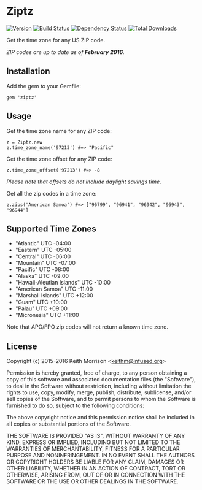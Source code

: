 # Ziptz
[![Version](http://img.shields.io/gem/v/ziptz.svg?style=flat)](https://rubygems.org/gems/ziptz)
[![Build Status](http://img.shields.io/travis/infused/ziptz/master.svg?style=flat)](http://travis-ci.org/infused/ziptz)
[![Dependency Status](http://img.shields.io/gemnasium/infused/ziptz.svg?style=flat)](https://gemnasium.com/infused/ziptz)
[![Total Downloads](https://img.shields.io/gem/dt/ziptz.svg)](https://rubygems.org/gems/ziptz/)

Get the time zone for any US ZIP code.

<i>ZIP codes are up to date as of <b>February 2016</b>.</i>

## Installation

Add the gem to your Gemfile:

    gem 'ziptz'


## Usage

Get the time zone name for any ZIP code:

    z = Ziptz.new
    z.time_zone_name('97213') #=> "Pacific"

Get the time zone offset for any ZIP code:

    z.time_zone_offset('97213') #=> -8

<i>Please note that offsets do not include daylight savings time.</i>


Get all the zip codes in a time zone:

    z.zips('American Samoa') #=> ["96799", "96941", "96942", "96943", "96944"]


## Supported Time Zones

* "Atlantic" UTC -04:00
* "Eastern" UTC -05:00
* "Central" UTC -06:00
* "Mountain" UTC -07:00
* "Pacific" UTC -08:00
* "Alaska" UTC -09:00
* "Hawaii-Aleutian Islands" UTC -10:00
* "American Samoa" UTC -11:00
* "Marshall Islands" UTC +12:00
* "Guam" UTC +10:00
* "Palau" UTC +09:00
* "Micronesia" UTC +11:00

Note that APO/FPO zip codes will not return a known time zone.

## License

  Copyright (c) 2015-2016 Keith Morrison <<keithm@infused.org>>

  Permission is hereby granted, free of charge, to any person
  obtaining a copy of this software and associated documentation
  files (the "Software"), to deal in the Software without
  restriction, including without limitation the rights to use,
  copy, modify, merge, publish, distribute, sublicense, and/or sell
  copies of the Software, and to permit persons to whom the
  Software is furnished to do so, subject to the following
  conditions:

  The above copyright notice and this permission notice shall be
  included in all copies or substantial portions of the Software.

  THE SOFTWARE IS PROVIDED "AS IS", WITHOUT WARRANTY OF ANY KIND,
  EXPRESS OR IMPLIED, INCLUDING BUT NOT LIMITED TO THE WARRANTIES
  OF MERCHANTABILITY, FITNESS FOR A PARTICULAR PURPOSE AND
  NONINFRINGEMENT. IN NO EVENT SHALL THE AUTHORS OR COPYRIGHT
  HOLDERS BE LIABLE FOR ANY CLAIM, DAMAGES OR OTHER LIABILITY,
  WHETHER IN AN ACTION OF CONTRACT, TORT OR OTHERWISE, ARISING
  FROM, OUT OF OR IN CONNECTION WITH THE SOFTWARE OR THE USE OR
  OTHER DEALINGS IN THE SOFTWARE.
